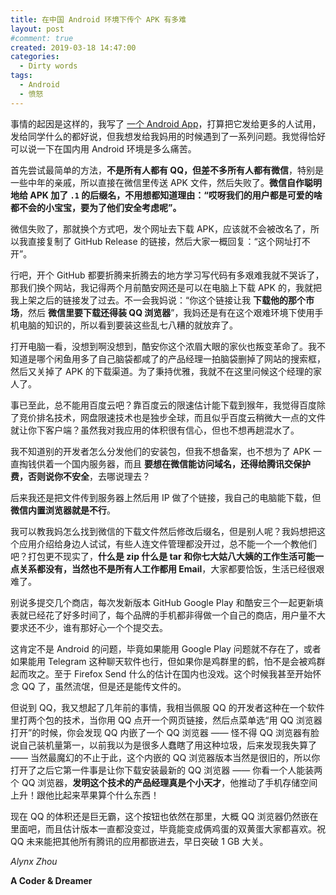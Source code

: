 ```yaml
---
title: 在中国 Android 环境下传个 APK 有多难
layout: post
#comment: true
created: 2019-03-18 14:47:00
categories:
  - Dirty words
tags:
  - Android
  - 愤怒
---
```

事情的起因是这样的，我写了 [一个 Android App](https://livewallpaper.alynx.xyz)，打算把它发给更多的人试用，发给同学什么的都好说，但我想发给我妈用的时候遇到了一系列问题。我觉得恰好可以说一下在国内用 Android 环境是多么痛苦。

<!--more-->

首先尝试最简单的方法，**不是所有人都有 QQ，但差不多所有人都有微信**，特别是一些中年的亲戚，所以直接在微信里传送 APK 文件，然后失败了。**微信自作聪明地给 APK 加了 `.1` 的后缀名，不用想都知道理由：“哎呀我们的用户都是可爱的啥都不会的小宝宝，要为了他们安全考虑呢”。**

微信失败了，那就换个方式吧，发个网址去下载 APK，应该就不会被改名了，所以我直接复制了 GitHub Release 的链接，然后大家一概回复：“这个网址打不开”。

行吧，开个 GitHub 都要折腾来折腾去的地方学习写代码有多艰难我就不哭诉了，那我们换个网站，我记得两个月前酷安网还是可以在电脑上下载 APK 的，我就把我上架之后的链接发了过去。不一会我妈说：“你这个链接让我 **下载他的那个市场**，然后 **微信里要下载还得装 QQ 浏览器**”，我妈还是有在这个艰难环境下使用手机电脑的知识的，所以看到要装这些乱七八糟的就放弃了。

打开电脑一看，没想到啊没想到，酷安你这个浓眉大眼的家伙也叛变革命了。我不知道是哪个闲鱼用多了自己脑袋都咸了的产品经理一拍脑袋删掉了网站的搜索框，然后又关掉了 APK 的下载渠道。为了秉持优雅，我就不在这里问候这个经理的家人了。

事已至此，总不能用百度云吧？靠百度云的限速估计能下载到猴年，我觉得百度除了竞价排名技术，网盘限速技术也是独步全球，而且似乎百度云稍微大一点的文件就让你下客户端？虽然我对我应用的体积很有信心，但也不想再趟混水了。

我不知道别的开发者怎么分发他们的安装包，但我不想备案，也不想为了 APK 一直掏钱供着一个国内服务器，而且 **要想在微信能访问域名，还得给腾讯交保护费，否则说你不安全**，去哪说理去？

后来我还是把文件传到服务器上然后用 IP 做了个链接，我自己的电脑能下载，但 **微信内置浏览器就是不行**。

我可以教我妈怎么找到微信的下载文件然后修改后缀名，但是别人呢？我妈想把这个应用介绍给身边人试试，有些人连文件管理都没开过，总不能一个一个教他们吧？打包更不现实了，**什么是 zip 什么是 tar 和你七大姑八大姨的工作生活可能一点关系都没有，当然也不是所有人工作都用 Email**，大家都要恰饭，生活已经很艰难了。

别说多提交几个商店，每次发新版本 GitHub Google Play 和酷安三个一起更新填表就已经花了好多时间了，每个品牌的手机都非得做一个自己的商店，用户量不大要求还不少，谁有那好心一个个提交去。

这肯定不是 Android 的问题，毕竟如果能用 Google Play 问题就不存在了，或者如果能用 Telegram 这种聊天软件也行，但如果你是鸡群里的鹤，怕不是会被鸡群起而攻之。至于 Firefox Send 什么的估计在国内也没戏。这个时候我甚至开始怀念 QQ 了，虽然流氓，但是还是能传文件的。

但说到 QQ，我又想起了几年前的事情，我相当佩服 QQ 的开发者这种在一个软件里打两个包的技术，当你用 QQ 点开一个网页链接，然后点菜单选“用 QQ 浏览器打开”的时候，你会发现 QQ 内嵌了一个 QQ 浏览器 —— 怪不得 QQ 浏览器有脸说自己装机量第一，以前我以为是很多人蠢瞎了用这种垃圾，后来发现我失算了 —— 当然最魔幻的不止于此，这个内嵌的 QQ 浏览器版本当然是很旧的，所以你打开了之后它第一件事是让你下载安装最新的 QQ 浏览器 —— 你看一个人能装两个 QQ 浏览器，**发明这个技术的产品经理真是个小天才**，他推动了手机存储空间上升！跟他比起来苹果算个什么东西！

现在 QQ 的体积还是巨无霸，这个按钮也依然在那里，大概 QQ 浏览器仍然嵌在里面吧，而且估计版本一直都没变过，毕竟能变成俩鸡蛋的双黄蛋大家都喜欢。祝 QQ 未来能把其他所有腾讯的应用都嵌进去，早日突破 1 GB 大关。

*Alynx Zhou*

**A Coder & Dreamer**
